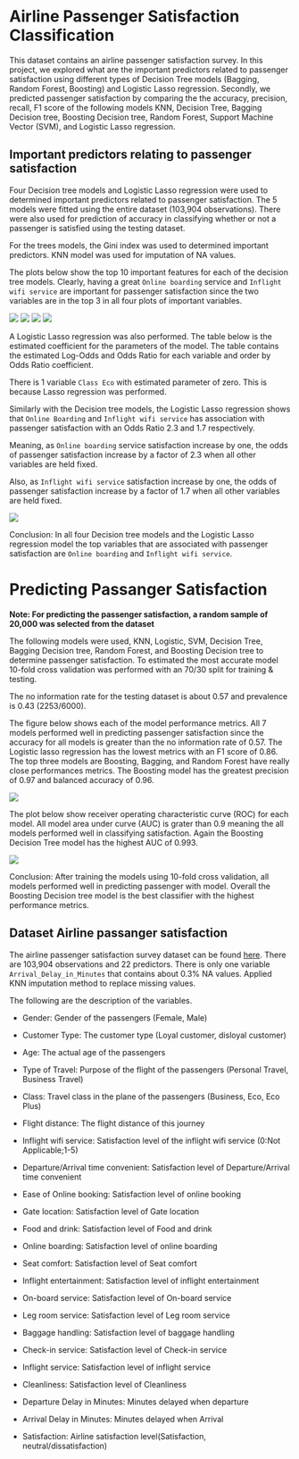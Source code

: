 # Airline Passenger Satisfaction Classification  

This dataset contains an airline passenger satisfaction survey. In this project, we explored what are the important predictors related to passenger satisfaction using different types of Decision Tree models (Bagging, Random Forest, Boosting) and Logistic Lasso regression. Secondly, we predicted passenger satisfaction by comparing the the accuracy, precision, recall, F1 score of the following models KNN, Decision Tree, Bagging Decision tree, Boosting Decision tree, Random Forest, Support Machine Vector (SVM), and Logistic Lasso regression.


## Important predictors relating to passenger satisfaction

Four Decision tree models and Logistic Lasso regression were used to determined important predictors related to passenger satisfaction. The 5 models were fitted using the entire dataset (103,904 observations). There were also used for prediction of accuracy in classifying whether or not a passenger is satisfied using the testing dataset.

For the trees models, the Gini index was used to determined important predictors. KNN model was used for imputation of NA values.


The plots below show the top 10 important features for each of the decision tree models. Clearly, having a great `Online boarding` service and `Inflight wifi service` are important for passenger satisfaction since the two variables are in the top 3 in all four plots of important variables.   

![](./images/decision_tree.png)
![](./images/bagging.png)
![](./images/randomForest.png)
![](./images/boosting.png)

A Logistic Lasso regression was also performed. The table below is the estimated coefficient for the parameters of the model. The table contains the estimated Log-Odds and Odds Ratio for each variable and order by Odds Ratio coefficient.

There is 1 variable `Class Eco` with estimated parameter of zero. This is because Lasso regression was performed. 

Similarly with the Decision tree models, the Logistic Lasso regression shows that `Online Boarding` and `Inflight wifi service` has association with passenger satisfaction with an Odds Ratio 2.3 and 1.7 respectively.

Meaning, as `Online boarding` service satisfaction increase by one, the odds of passenger satisfaction increase by a factor of 2.3 when all other variables are held fixed. 

Also, as `Inflight wifi service`  satisfaction increase by one, the odds of passenger satisfaction increase by a factor of 1.7 when all other variables are held fixed.

![](./images/logistic_param.png)


Conclusion: In all four Decision tree models and the Logistic Lasso regression model the top variables that are associated with passenger satisfaction are `Online boarding` and `Inflight wifi service`. 

# Predicting Passanger Satisfaction 

**Note: For predicting the passenger satisfaction, a random sample of 20,000 was selected from the dataset**


The following models were used, KNN, Logistic, SVM, Decision Tree, Bagging Decision tree, Random Forest, and Boosting Decision tree to determine passenger satisfaction. To estimated the most accurate model 10-fold cross validation was performed with an 70/30 split for training & testing.

The no information rate for the testing dataset is about 0.57 and prevalence is 0.43 (2253/6000).

The figure below shows each of the model performance metrics. All 7 models performed well in predicting passenger satisfaction since the accuracy for all models is greater than the no information rate of 0.57. The Logistic lasso regression has the lowest metrics with an F1 score of 0.86. The top three models are Boosting, Bagging, and Random Forest have really close performances metrics. The Boosting model has the greatest precision of 0.97 and balanced accuracy of 0.96.


![](./images/prediction_res.png)

The plot below show receiver operating characteristic curve (ROC) for each model. All model area under curve (AUC) is grater than 0.9 meaning the all models performed well in classifying satisfaction.  Again the Boosting Decision Tree model has the highest AUC of 0.993.

![](./images/roc.png)

Conclusion: After training the models using 10-fold cross validation, all models performed well in predicting passenger with model. Overall the Boosting Decision tree model is the best classifier with the highest performance metrics. 


## Dataset Airline passanger satisfaction

The airline passenger satisfaction survey dataset can be found [here](https://www.kaggle.com/datasets/teejmahal20/airline-passenger-satisfaction). There are 103,904 observations and 22 predictors. There is only one variable `Arrival_Delay_in_Minutes` that contains about 0.3% NA values. Applied KNN imputation method to replace missing values.


The following are the description of the variables.

* Gender: Gender of the passengers (Female, Male)

* Customer Type: The customer type (Loyal customer, disloyal customer)

* Age: The actual age of the passengers

* Type of Travel: Purpose of the flight of the passengers (Personal Travel, Business Travel)

* Class: Travel class in the plane of the passengers (Business, Eco, Eco Plus)

* Flight distance: The flight distance of this journey

* Inflight wifi service: Satisfaction level of the inflight wifi service (0:Not Applicable;1-5)

* Departure/Arrival time convenient: Satisfaction level of Departure/Arrival time convenient

* Ease of Online booking: Satisfaction level of online booking

* Gate location: Satisfaction level of Gate location

* Food and drink: Satisfaction level of Food and drink

* Online boarding: Satisfaction level of online boarding

* Seat comfort: Satisfaction level of Seat comfort

* Inflight entertainment: Satisfaction level of inflight entertainment

* On-board service: Satisfaction level of On-board service

* Leg room service: Satisfaction level of Leg room service

* Baggage handling: Satisfaction level of baggage handling

* Check-in service: Satisfaction level of Check-in service

* Inflight service: Satisfaction level of inflight service

* Cleanliness: Satisfaction level of Cleanliness

* Departure Delay in Minutes: Minutes delayed when departure

* Arrival Delay in Minutes: Minutes delayed when Arrival

* Satisfaction: Airline satisfaction level(Satisfaction, neutral/dissatisfaction)


